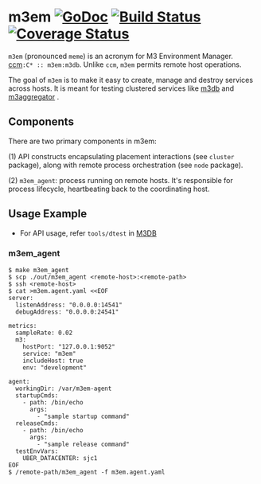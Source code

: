 m3em [![GoDoc][doc-img]][doc] [![Build Status][ci-img]][ci] [![Coverage Status][cov-img]][cov]
==============================================================================================

`m3em` (pronounced `meme`) is an acronym for M3 Environment Manager. [ccm](https://github.com/pcmanus/ccm)`:C* :: m3em:m3db`. Unlike `ccm`, `m3em` permits remote host operations.

The goal of `m3em` is to make it easy to create, manage and destroy services across hosts. It is meant for testing clustered services like [m3db](https://github.com/m3db/m3db) and [m3aggregator](https://github.com/m3db/m3aggregator) .

[doc-img]: https://godoc.org/github.com/m3db/m3em?status.svg
[doc]: https://godoc.org/github.com/m3db/m3em
[ci-img]: https://travis-ci.org/m3db/m3em.svg?branch=master
[ci]: https://travis-ci.org/m3db/m3em
[cov-img]: https://coveralls.io/repos/m3db/m3em/badge.svg?branch=master&service=github
[cov]: https://coveralls.io/github/m3db/m3em?branch=master


## Components
There are two primary components in m3em:

(1) API constructs encapsulating placement interactions (see `cluster` package), along with remote process orchestration (see `node` package).

(2) `m3em_agent`: process running on remote hosts. It's responsible for process lifecycle, heartbeating back to the coordinating host.

## Usage Example
- For API usage, refer `tools/dtest` in [M3DB](https://github.com/m3db/m3db)

### m3em_agent

```
$ make m3em_agent
$ scp ./out/m3em_agent <remote-host>:<remote-path>
$ ssh <remote-host>
$ cat >m3em.agent.yaml <<EOF
server:
  listenAddress: "0.0.0.0:14541"
  debugAddress: "0.0.0.0:24541"

metrics:
  sampleRate: 0.02
  m3:
    hostPort: "127.0.0.1:9052"
    service: "m3em"
    includeHost: true
    env: "development"

agent:
  workingDir: /var/m3em-agent
  startupCmds:
    - path: /bin/echo
      args:
        - "sample startup command"
  releaseCmds:
    - path: /bin/echo
      args:
        - "sample release command"
  testEnvVars:
    UBER_DATACENTER: sjc1
EOF
$ /remote-path/m3em_agent -f m3em.agent.yaml
```

